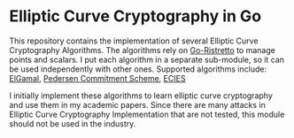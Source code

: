 # Elliptic Curve Cryptography in Go

This repository contains the implementation of several Elliptic Curve Cryptography Algorithms. The algorithms rely on [Go-Ristretto](https://github.com/bwesterb/go-ristretto) to manage points and scalars.
I put each algorithm in a separate sub-module, so it can be used independently with other ones.
Supported algorithms include: [ElGamal](https://link.springer.com/book/10.1007/b97644), [Pedersen Commitment Scheme](https://link.springer.com/chapter/10.1007/3-540-46766-1_9), [ECIES](https://en.wikipedia.org/wiki/Integrated_Encryption_Scheme)

I initially implement these algorithms to learn elliptic curve cryptography and use them in my academic papers. Since there are many attacks in Elliptic Curve Cryptography Implementation that are not tested, this module should not be used in the industry.
